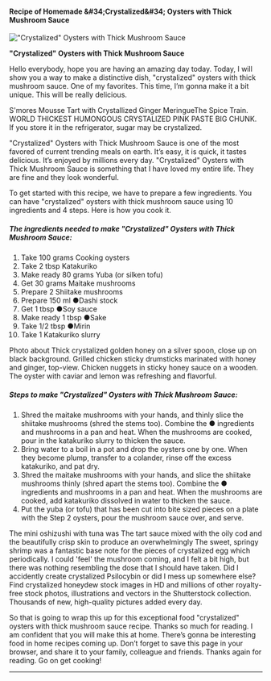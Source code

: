             

#### Recipe of Homemade &amp;#34;Crystalized&amp;#34; Oysters with Thick Mushroom Sauce

![&quot;Crystalized&quot; Oysters with Thick Mushroom Sauce](https://img-global.cpcdn.com/recipes/5717011240845312/751x532cq70/crystalized-oysters-with-thick-mushroom-sauce-recipe-main-photo.jpg)

**&quot;Crystalized&quot; Oysters with Thick Mushroom Sauce**

Hello everybody, hope you are having an amazing day today. Today, I will show you a way to make a distinctive dish, "crystalized" oysters with thick mushroom sauce. One of my favorites. This time, I’m gonna make it a bit unique. This will be really delicious.

S'mores Mousse Tart with Crystallized Ginger MeringueThe Spice Train. WORLD THICKEST HUMONGOUS CRYSTALIZED PINK PASTE BIG CHUNK. If you store it in the refrigerator, sugar may be crystalized.

"Crystalized" Oysters with Thick Mushroom Sauce is one of the most favored of current trending meals on earth. It’s easy, it is quick, it tastes delicious. It’s enjoyed by millions every day. "Crystalized" Oysters with Thick Mushroom Sauce is something that I have loved my entire life. They are fine and they look wonderful.

To get started with this recipe, we have to prepare a few ingredients. You can have "crystalized" oysters with thick mushroom sauce using 10 ingredients and 4 steps. Here is how you cook it.

##### The ingredients needed to make "Crystalized" Oysters with Thick Mushroom Sauce:

1.  Take 100 grams Cooking oysters
2.  Take 2 tbsp Katakuriko
3.  Make ready 80 grams Yuba (or silken tofu)
4.  Get 30 grams Maitake mushrooms
5.  Prepare 2 Shiitake mushrooms
6.  Prepare 150 ml ●Dashi stock
7.  Get 1 tbsp ●Soy sauce
8.  Make ready 1 tbsp ●Sake
9.  Take 1/2 tbsp ●Mirin
10.  Take 1 Katakuriko slurry

Photo about Thick crystalized golden honey on a silver spoon, close up on black background. Grilled chicken sticky drumsticks marinated with honey and ginger, top-view. Chicken nuggets in sticky honey sauce on a wooden. The oyster with caviar and lemon was refreshing and flavorful.

##### Steps to make "Crystalized" Oysters with Thick Mushroom Sauce:

1.  Shred the maitake mushrooms with your hands, and thinly slice the shiitake mushrooms (shred the stems too). Combine the ● ingredients and mushrooms in a pan and heat. When the mushrooms are cooked, pour in the katakuriko slurry to thicken the sauce.
2.  Bring water to a boil in a pot and drop the oysters one by one. When they become plump, transfer to a colander, rinse off the excess katakuriko, and pat dry.
3.  Shred the maitake mushrooms with your hands, and slice the shiitake mushrooms thinly (shred apart the stems too). Combine the ● ingredients and mushrooms in a pan and heat. When the mushrooms are cooked, add katakuriko dissolved in water to thicken the sauce.
4.  Put the yuba (or tofu) that has been cut into bite sized pieces on a plate with the Step 2 oysters, pour the mushroom sauce over, and serve.

The mini oshizushi with tuna was The tart sauce mixed with the oily cod and the beautifully crisp skin to produce an overwhelmingly The sweet, springy shrimp was a fantastic base note for the pieces of crystalized egg which periodically. I could 'feel' the mushroom coming, and I felt a bit high, but there was nothing resembling the dose that I should have taken. Did I accidently create crystalized Psilocybin or did I mess up somewhere else? Find crystalized honeydew stock images in HD and millions of other royalty-free stock photos, illustrations and vectors in the Shutterstock collection. Thousands of new, high-quality pictures added every day.

So that is going to wrap this up for this exceptional food "crystalized" oysters with thick mushroom sauce recipe. Thanks so much for reading. I am confident that you will make this at home. There’s gonna be interesting food in home recipes coming up. Don’t forget to save this page in your browser, and share it to your family, colleague and friends. Thanks again for reading. Go on get cooking!

* * *